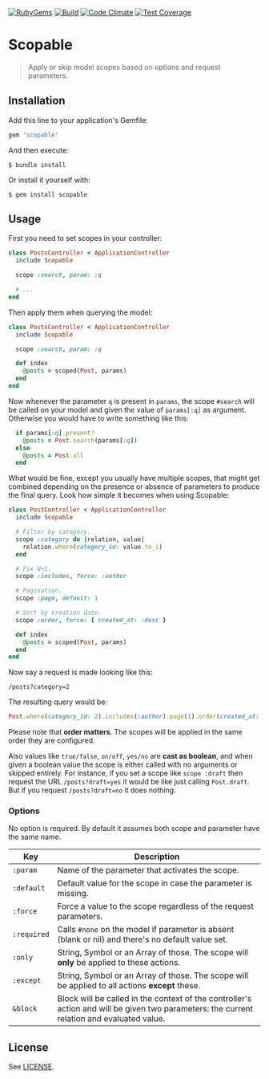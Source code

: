 [![RubyGems](https://img.shields.io/gem/dt/scopable.svg)](https://rubygems.org/gems/scopable)
[![Build](https://img.shields.io/travis/corenzan/scopable.svg)](https://travis-ci.org/corenzan/scopable)
[![Code Climate](https://img.shields.io/codeclimate/github/corenzan/scopable.svg)](https://codeclimate.com/github/corenzan/scopable)
[![Test Coverage](https://img.shields.io/codeclimate/coverage/github/corenzan/scopable.svg)](https://codeclimate.com/github/corenzan/scopable/coverage)

# Scopable

> Apply or skip model scopes based on options and request parameters.

## Installation

Add this line to your application's Gemfile:

```ruby
gem 'scopable'
```

And then execute:

```shell
$ bundle install
```

Or install it yourself with:

```shell
$ gem install scopable
```

## Usage

First you need to set scopes in your controller:

```ruby
class PostsController < ApplicationController
  include Scopable

  scope :search, param: :q

  # ...
end
```

Then apply them when querying the model:

```ruby
class PostsController < ApplicationController
  include Scopable

  scope :search, param: :q

  def index
    @posts = scoped(Post, params)
  end
end
```

Now whenever the parameter `q` is present in `params`, the scope `#search` will be called on your model and given the value of `params[:q]` as argument. Otherwise you would have to write something like this:

```ruby
  if params[:q].present?
    @posts = Post.search(params[:q])
  else
    @posts = Post.all
  end
```

What would be fine, except you usually have multiple scopes, that might get combined depending on the presence or absence of parameters to produce the final query. Look how simple it becomes when using Scopable:

```ruby
class PostController < ApplicationController
  include Scopable

  # Filter by category.
  scope :category do |relation, value|
    relation.where(category_id: value.to_i)
  end

  # Fix N+1.
  scope :includes, force: :author

  # Pagination.
  scope :page, default: 1

  # Sort by creation date.
  scope :order, force: { created_at: :desc }

  def index
    @posts = scoped(Post, params)
  end
end
```

Now say a request is made looking like this:

```
/posts?category=2
```

The resulting query would be:

```ruby
Post.where(category_id: 2).includes(:author).page(1).order(created_at: :desc)
```

Please note that **order matters**. The scopes will be applied in the same order they are configured.

Also values like `true/false`, `on/off`, `yes/no` are **cast as boolean**, and when given a boolean value the scope is either called with no arguments or skipped entirely. For instance, if you set a scope like `scope :draft` then request the URL `/posts?draft=yes` it would be like just calling `Post.draft`. But if you request `/posts?draft=no` it does nothing.

### Options

No option is required. By default it assumes both scope and parameter have the same name.

Key         | Description
------------|--------------------------------------------------------------------------------------------------------------
`:param`    | Name of the parameter that activates the scope.
`:default`  | Default value for the scope in case the parameter is missing.
`:force`    | Force a value to the scope regardless of the request parameters.
`:required` | Calls `#none` on the model if parameter is absent (blank or nil) and there's no default value set.
`:only`     | String, Symbol or an Array of those. The scope will **only** be applied to these actions.
`:except`   | String, Symbol or an Array of those. The scope will be applied to all actions **except** these.
`&block`    | Block will be called in the context of the controller's action and will be given two parameters: the current relation and evaluated value.

## License

See [LICENSE](LICENSE).
